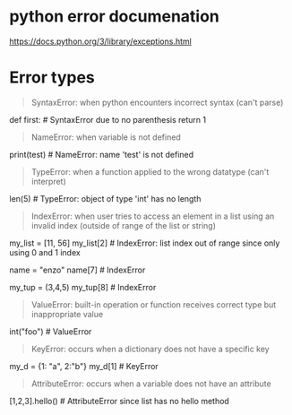 # python error documenation

https://docs.python.org/3/library/exceptions.html

# Error types

> SyntaxError: when python encounters incorrect syntax (can't parse)

def first: # SyntaxError due to no parenthesis
    return 1

> NameError: when variable is not defined

print(test) # NameError: name 'test' is not defined

> TypeError: when a function applied to the wrong datatype (can't interpret)

len(5) # TypeError: object of type 'int' has no length

> IndexError: when user tries to access an element in a list using an invalid index (outside of range of the list or string)

my_list = [11, 56]
my_list[2] # IndexError: list index out of range since only using 0 and 1 index

name = "enzo"
name[7] # IndexError

my_tup = (3,4,5)
my_tup[8] # IndexError

> ValueError: built-in operation or function receives correct type but inappropriate value

int("foo") # ValueError

> KeyError: occurs when a dictionary does not have a specific key

my_d = {1: "a", 2:"b"}
my_d[1] # KeyError

> AttributeError: occurs when a variable does not have an attribute

[1,2,3].hello() # AttributeError since list has no hello method